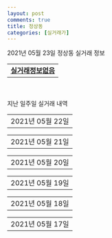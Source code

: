 ```yaml
---
layout: post
comments: true
title: 정상동
categories: [실거래가]
---
```


2021년 05월 23일 정상동 실거래 정보

<table>
  <tr>
    <td colspan="4" style="font-weight: bold;"><a href="https://search.naver.com/search.naver?query=실거래정보없음">실거래정보없음</a></td>
  </tr>
    
</table>
    
<div style="margin-top: 50px; margin-bottom: 13px">지난 일주일 실거래 내역</div>

  <table style="width: 100%; margin-bottom: 1px">
      <tr class="header">
        <td>2021년 05월 22일</td>
      </tr>
      <tr class="child" style="display: none">
        <td>
            
        <table>
          <tr>
            <td colspan="4" style="font-weight: bold;"><a href="https://search.naver.com/search.naver?query=유성">유성</a></td>
          </tr>

          <tr>
            <td><a style="color: darkblue">매매</a></td>
            <td>4층</td>
            <td>48.03㎡</td>
            <td>계약일 2021-05-20</td>
          </tr>
          <tr>
            <td colspan="4">4,000<br>기존최고가 4,000</td>
          </tr>
    
        </table>
    
        </td>
      </tr>
  </table>
    
  <table style="width: 100%; margin-bottom: 1px">
      <tr class="header">
        <td>2021년 05월 21일</td>
      </tr>
      <tr class="child" style="display: none">
        <td>
            
        <table>
          <tr>
            <td colspan="4" style="font-weight: bold;"><a href="https://search.naver.com/search.naver?query=석미">석미</a></td>
          </tr>

          <tr>
            <td><a style="color: darkblue">매매</a></td>
            <td>6층</td>
            <td>56.97㎡</td>
            <td>계약일 2021-05-20</td>
          </tr>
          <tr>
            <td colspan="4">7,200<br>기존최고가 7,200</td>
          </tr>
    
        </table>
        <table style="margin-top: 5px">
          <tr>
            <td colspan="4" style="font-weight: bold;"><a href="https://search.naver.com/search.naver?query=청솔1차">청솔1차</a></td>
          </tr>
    
          <tr>
            <td><a style="color: darkblue">매매</a></td>
            <td>11층</td>
            <td>59.85㎡</td>
            <td>계약일 2021-05-18</td>
          </tr>
          <tr>
            <td colspan="4">6,500<br>기존최고가 8,950</td>
          </tr>
    
        </table>
        <table style="margin-top: 5px">
          <tr>
            <td colspan="4" style="font-weight: bold;"><a href="https://search.naver.com/search.naver?query=삼척 센트럴 두산위브">삼척 센트럴 두산위브</a></td>
          </tr>
    
          <tr>
            <td><a style="color: darkblue">전매</a></td>
            <td>28층</td>
            <td>99.35㎡</td>
            <td>계약일 2021-05-20</td>
          </tr>
          <tr>
            <td colspan="4">35,340</td>
          </tr>
    
        </table>
    
        </td>
      </tr>
  </table>
    
  <table style="width: 100%; margin-bottom: 1px">
      <tr class="header">
        <td>2021년 05월 20일</td>
      </tr>
      <tr class="child" style="display: none">
        <td>
            
        <table>
          <tr>
            <td colspan="4" style="font-weight: bold;"><a href="https://search.naver.com/search.naver?query=실거래정보없음">실거래정보없음</a></td>
          </tr>

        </table>
    
        </td>
      </tr>
  </table>
    
  <table style="width: 100%; margin-bottom: 1px">
      <tr class="header">
        <td>2021년 05월 19일</td>
      </tr>
      <tr class="child" style="display: none">
        <td>
            
        <table>
          <tr>
            <td colspan="4" style="font-weight: bold;"><a href="https://search.naver.com/search.naver?query=석미">석미</a></td>
          </tr>

          <tr>
            <td><a style="color: darkblue">매매</a></td>
            <td>7층</td>
            <td>39.87㎡</td>
            <td>계약일 2021-05-12</td>
          </tr>
          <tr>
            <td colspan="4">5,900<br>기존최고가 5,900</td>
          </tr>
    
        </table>
        <table style="margin-top: 5px">
          <tr>
            <td colspan="4" style="font-weight: bold;"><a href="https://search.naver.com/search.naver?query=유성">유성</a></td>
          </tr>
    
          <tr>
            <td><a style="color: darkblue">매매</a></td>
            <td>6층</td>
            <td>48.03㎡</td>
            <td>계약일 2021-05-17</td>
          </tr>
          <tr>
            <td colspan="4">5,000<br>기존최고가 5,000</td>
          </tr>
    
        </table>
        <table style="margin-top: 5px">
          <tr>
            <td colspan="4" style="font-weight: bold;"><a href="https://search.naver.com/search.naver?query=삼척 센트럴 두산위브">삼척 센트럴 두산위브</a></td>
          </tr>
    
          <tr>
            <td><a style="color: darkblue">전매</a></td>
            <td>29층</td>
            <td>114.62㎡</td>
            <td>계약일 2021-05-18</td>
          </tr>
          <tr>
            <td colspan="4">39,730</td>
          </tr>
    
          <tr>
            <td><a style="color: darkblue">전매</a></td>
            <td>13층</td>
            <td>114.62㎡</td>
            <td>계약일 2021-05-17</td>
          </tr>
          <tr>
            <td colspan="4">37,530</td>
          </tr>
    
          <tr>
            <td><a style="color: darkblue">전매</a></td>
            <td>16층</td>
            <td>114.62㎡</td>
            <td>계약일 2021-05-18</td>
          </tr>
          <tr>
            <td colspan="4">37,330</td>
          </tr>
    
          <tr>
            <td><a style="color: darkblue">전매</a></td>
            <td>9층</td>
            <td>114.62㎡</td>
            <td>계약일 2021-05-18</td>
          </tr>
          <tr>
            <td colspan="4">36,620</td>
          </tr>
    
          <tr>
            <td><a style="color: darkblue">전매</a></td>
            <td>32층</td>
            <td>99.35㎡</td>
            <td>계약일 2021-05-18</td>
          </tr>
          <tr>
            <td colspan="4">35,240</td>
          </tr>
    
          <tr>
            <td><a style="color: darkblue">전매</a></td>
            <td>28층</td>
            <td>99.35㎡</td>
            <td>계약일 2021-05-18</td>
          </tr>
          <tr>
            <td colspan="4">35,190</td>
          </tr>
    
          <tr>
            <td><a style="color: darkblue">전매</a></td>
            <td>36층</td>
            <td>84.55㎡</td>
            <td>계약일 2021-05-18</td>
          </tr>
          <tr>
            <td colspan="4">30,020</td>
          </tr>
    
        </table>
    
        </td>
      </tr>
  </table>
    
  <table style="width: 100%; margin-bottom: 1px">
      <tr class="header">
        <td>2021년 05월 18일</td>
      </tr>
      <tr class="child" style="display: none">
        <td>
            
        <table>
          <tr>
            <td colspan="4" style="font-weight: bold;"><a href="https://search.naver.com/search.naver?query=삼척 센트럴 두산위브">삼척 센트럴 두산위브</a></td>
          </tr>

          <tr>
            <td><a style="color: darkblue">전매</a></td>
            <td>31층</td>
            <td>114.62㎡</td>
            <td>계약일 2021-05-11</td>
          </tr>
          <tr>
            <td colspan="4">40,030</td>
          </tr>
    
          <tr>
            <td><a style="color: darkblue">전매</a></td>
            <td>27층</td>
            <td>114.62㎡</td>
            <td>계약일 2021-05-14</td>
          </tr>
          <tr>
            <td colspan="4">39,730</td>
          </tr>
    
          <tr>
            <td><a style="color: darkblue">전매</a></td>
            <td>25층</td>
            <td>114.62㎡</td>
            <td>계약일 2021-05-17</td>
          </tr>
          <tr>
            <td colspan="4">39,730</td>
          </tr>
    
          <tr>
            <td><a style="color: darkblue">전매</a></td>
            <td>30층</td>
            <td>99.35㎡</td>
            <td>계약일 2021-04-20</td>
          </tr>
          <tr>
            <td colspan="4">36,740</td>
          </tr>
    
          <tr>
            <td><a style="color: darkblue">전매</a></td>
            <td>29층</td>
            <td>99.35㎡</td>
            <td>계약일 2021-05-16</td>
          </tr>
          <tr>
            <td colspan="4">36,340</td>
          </tr>
    
          <tr>
            <td><a style="color: darkblue">전매</a></td>
            <td>28층</td>
            <td>99.35㎡</td>
            <td>계약일 2021-05-17</td>
          </tr>
          <tr>
            <td colspan="4">35,940</td>
          </tr>
    
          <tr>
            <td><a style="color: darkblue">전매</a></td>
            <td>24층</td>
            <td>99.35㎡</td>
            <td>계약일 2021-05-15</td>
          </tr>
          <tr>
            <td colspan="4">33,780</td>
          </tr>
    
          <tr>
            <td><a style="color: darkblue">전매</a></td>
            <td>24층</td>
            <td>99.35㎡</td>
            <td>계약일 2021-04-14</td>
          </tr>
          <tr>
            <td colspan="4">33,680</td>
          </tr>
    
          <tr>
            <td><a style="color: darkblue">전매</a></td>
            <td>14층</td>
            <td>99.35㎡</td>
            <td>계약일 2021-05-17</td>
          </tr>
          <tr>
            <td colspan="4">33,010</td>
          </tr>
    
          <tr>
            <td><a style="color: darkblue">전매</a></td>
            <td>31층</td>
            <td>84.46㎡</td>
            <td>계약일 2021-04-23</td>
          </tr>
          <tr>
            <td colspan="4">31,130</td>
          </tr>
    
        </table>
    
        </td>
      </tr>
  </table>
    
  <table style="width: 100%; margin-bottom: 1px">
      <tr class="header">
        <td>2021년 05월 17일</td>
      </tr>
      <tr class="child" style="display: none">
        <td>
            
        <table>
          <tr>
            <td colspan="4" style="font-weight: bold;"><a href="https://search.naver.com/search.naver?query=실거래정보없음">실거래정보없음</a></td>
          </tr>

        </table>
    
        </td>
      </tr>
  </table>
    

